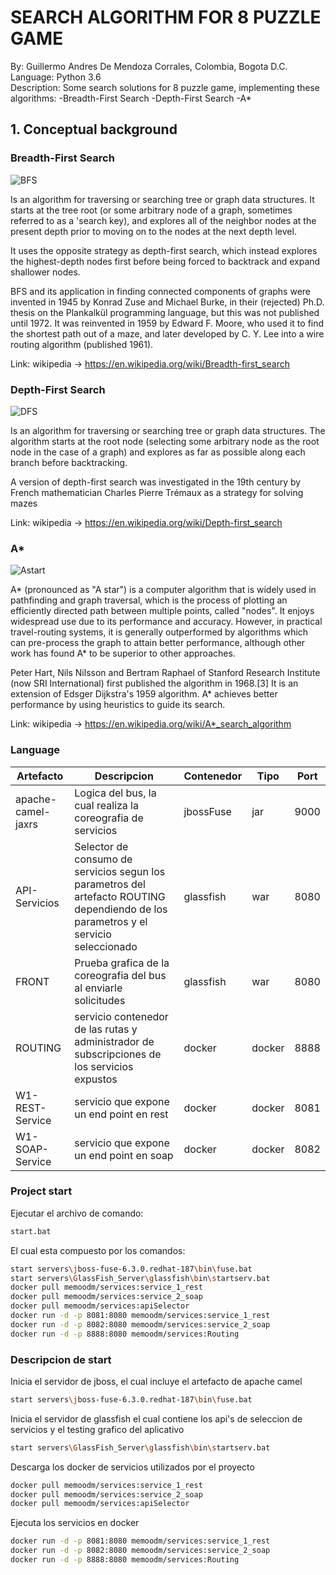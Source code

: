 # SEARCH ALGORITHM FOR 8 PUZZLE GAME
By: Guillermo Andres De Mendoza Corrales, Colombia, Bogota D.C.<br />
Language: Python 3.6<br />
Description: Some search solutions for 8 puzzle game, implementing these algorithms: 
-Breadth-First Search
-Depth-First Search
-A*


## 1. Conceptual background

### Breadth-First Search

![BFS](https://github.com/memoodm/AI-Search-8Puzzle/blob/master/images/BFS.gif)

Is an algorithm for traversing or searching tree or graph data structures. It starts at the tree root (or some arbitrary node of a graph, sometimes referred to as a 'search key), and explores all of the neighbor nodes at the present depth prior to moving on to the nodes at the next depth level.

It uses the opposite strategy as depth-first search, which instead explores the highest-depth nodes first before being forced to backtrack and expand shallower nodes.

BFS and its application in finding connected components of graphs were invented in 1945 by Konrad Zuse and Michael Burke, in their (rejected) Ph.D. thesis on the Plankalkül programming language, but this was not published until 1972. It was reinvented in 1959 by Edward F. Moore, who used it to find the shortest path out of a maze, and later developed by C. Y. Lee into a wire routing algorithm (published 1961).

Link: wikipedia -> https://en.wikipedia.org/wiki/Breadth-first_search

### Depth-First Search

![DFS](https://github.com/memoodm/AI-Search-8Puzzle/blob/master/images/DFS.gif)

Is an algorithm for traversing or searching tree or graph data structures. The algorithm starts at the root node (selecting some arbitrary node as the root node in the case of a graph) and explores as far as possible along each branch before backtracking.

A version of depth-first search was investigated in the 19th century by French mathematician Charles Pierre Trémaux as a strategy for solving mazes

Link: wikipedia -> https://en.wikipedia.org/wiki/Depth-first_search

### A*

![Astart](https://github.com/memoodm/AI-Search-8Puzzle/blob/master/images/Astar.gif)

A* (pronounced as "A star") is a computer algorithm that is widely used in pathfinding and graph traversal, which is the process of plotting an efficiently directed path between multiple points, called "nodes". It enjoys widespread use due to its performance and accuracy. However, in practical travel-routing systems, it is generally outperformed by algorithms which can pre-process the graph to attain better performance, although other work has found A* to be superior to other approaches.

Peter Hart, Nils Nilsson and Bertram Raphael of Stanford Research Institute (now SRI International) first published the algorithm in 1968.[3] It is an extension of Edsger Dijkstra's 1959 algorithm. A* achieves better performance by using heuristics to guide its search.

Link: wikipedia -> https://en.wikipedia.org/wiki/A*_search_algorithm
  
### Language
| Artefacto | Descripcion | Contenedor | Tipo | Port |
| ------ | ------ | ------ | ------ | ------ |
| apache-camel-jaxrs | Logica del bus, la cual realiza la coreografia de servicios | jbossFuse | jar | 9000
| API-Servicios | Selector de consumo de servicios segun los parametros del artefacto ROUTING dependiendo de los parametros y el servicio seleccionado | glassfish | war | 8080
| FRONT | Prueba grafica de la coreografia del bus al enviarle solicitudes | glassfish | war | 8080
| ROUTING | servicio contenedor de las rutas y administrador de subscripciones de los servicios expustos | docker | docker | 8888
| W1-REST-Service | servicio que expone un end point en rest | docker | docker | 8081
| W1-SOAP-Service | servicio que expone un end point en soap | docker | docker | 8082

### Project start

Ejecutar el archivo de comando:
```sh
start.bat
```
El cual esta compuesto por los comandos:
```sh
start servers\jboss-fuse-6.3.0.redhat-187\bin\fuse.bat
start servers\GlassFish_Server\glassfish\bin\startserv.bat
docker pull memoodm/services:service_1_rest
docker pull memoodm/services:service_2_soap
docker pull memoodm/services:apiSelector
docker run -d -p 8081:8080 memoodm/services:service_1_rest
docker run -d -p 8082:8080 memoodm/services:service_2_soap
docker run -d -p 8888:8080 memoodm/services:Routing
```

### Descripcion de start
Inicia el servidor de jboss, el cual incluye el artefacto de apache camel
```sh
start servers\jboss-fuse-6.3.0.redhat-187\bin\fuse.bat
```
Inicia el servidor de glassfish el cual contiene los api's de seleccion de servicios y el testing grafico del aplicativo
```sh
start servers\GlassFish_Server\glassfish\bin\startserv.bat
```
Descarga los docker de servicios utilizados por el proyecto
```sh
docker pull memoodm/services:service_1_rest
docker pull memoodm/services:service_2_soap
docker pull memoodm/services:apiSelector
```
Ejecuta los servicios en docker
```sh
docker run -d -p 8081:8080 memoodm/services:service_1_rest
docker run -d -p 8082:8080 memoodm/services:service_2_soap
docker run -d -p 8888:8080 memoodm/services:Routing
```



